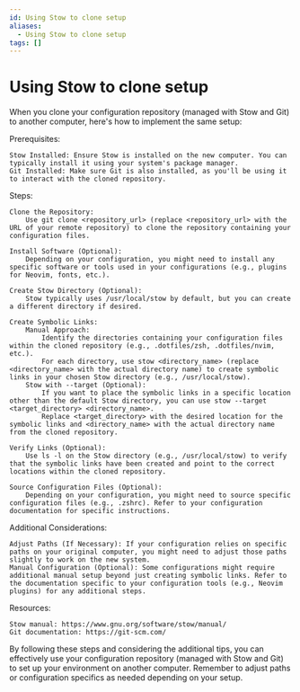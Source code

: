 ```yaml
---
id: Using Stow to clone setup
aliases:
  - Using Stow to clone setup
tags: []
---
```


# Using Stow to clone setup

When you clone your configuration repository (managed with Stow and Git) to another computer, here's how to implement the same setup:

Prerequisites:

    Stow Installed: Ensure Stow is installed on the new computer. You can typically install it using your system's package manager.
    Git Installed: Make sure Git is also installed, as you'll be using it to interact with the cloned repository.

Steps:

    Clone the Repository:
        Use git clone <repository_url> (replace <repository_url> with the URL of your remote repository) to clone the repository containing your configuration files.

    Install Software (Optional):
        Depending on your configuration, you might need to install any specific software or tools used in your configurations (e.g., plugins for Neovim, fonts, etc.).

    Create Stow Directory (Optional):
        Stow typically uses /usr/local/stow by default, but you can create a different directory if desired.

    Create Symbolic Links:
        Manual Approach:
            Identify the directories containing your configuration files within the cloned repository (e.g., .dotfiles/zsh, .dotfiles/nvim, etc.).
            For each directory, use stow <directory_name> (replace <directory_name> with the actual directory name) to create symbolic links in your chosen Stow directory (e.g., /usr/local/stow).
        Stow with --target (Optional):
            If you want to place the symbolic links in a specific location other than the default Stow directory, you can use stow --target <target_directory> <directory_name>.
            Replace <target_directory> with the desired location for the symbolic links and <directory_name> with the actual directory name from the cloned repository.

    Verify Links (Optional):
        Use ls -l on the Stow directory (e.g., /usr/local/stow) to verify that the symbolic links have been created and point to the correct locations within the cloned repository.

    Source Configuration Files (Optional):
        Depending on your configuration, you might need to source specific configuration files (e.g., .zshrc). Refer to your configuration documentation for specific instructions.

Additional Considerations:

    Adjust Paths (If Necessary): If your configuration relies on specific paths on your original computer, you might need to adjust those paths slightly to work on the new system.
    Manual Configuration (Optional): Some configurations might require additional manual setup beyond just creating symbolic links. Refer to the documentation specific to your configuration tools (e.g., Neovim plugins) for any additional steps.

Resources:

    Stow manual: https://www.gnu.org/software/stow/manual/
    Git documentation: https://git-scm.com/

By following these steps and considering the additional tips, you can effectively use your configuration repository (managed with Stow and Git) to set up your environment on another computer. Remember to adjust paths or configuration specifics as needed depending on your setup.
